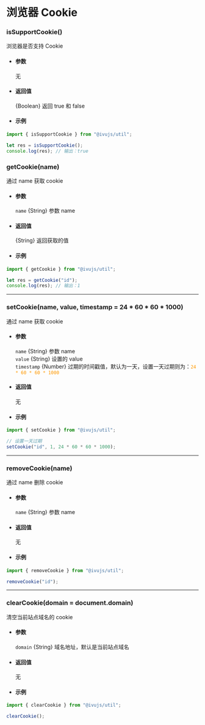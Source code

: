 # 浏览器 Cookie

### isSupportCookie()

浏览器是否支持 Cookie

- #### 参数

  无

- #### 返回值

  {Boolean} 返回 true 和 false

- #### 示例

```javascript
import { isSupportCookie } from "@ivujs/util";

let res = isSupportCookie();
console.log(res); // 输出：true
```

### getCookie(name)

通过 name 获取 cookie

- #### 参数

  `name` {String} 参数 name

- #### 返回值

  {String} 返回获取的值

- #### 示例

```javascript
import { getCookie } from "@ivujs/util";

let res = getCookie("id");
console.log(res); // 输出：1
```

---

### setCookie(name, value, timestamp = 24 \* 60 \* 60 \* 1000)

通过 name 获取 cookie

- #### 参数

  `name` {String} 参数 name  
  `value` {String} 设置的 value  
  `timestamp` {Number}
  过期的时间戳值，默认为一天，设置一天过期则为：<span style="color:#ff9900">`24 * 60 * 60 * 1000`</span>

- #### 返回值

  无

- #### 示例

```javascript
import { setCookie } from "@ivujs/util";

// 设置一天过期
setCookie("id", 1, 24 * 60 * 60 * 1000);
```

---

### removeCookie(name)

通过 name 删除 cookie

- #### 参数

  `name` {String} 参数 name

- #### 返回值

  无

- #### 示例

```javascript
import { removeCookie } from "@ivujs/util";

removeCookie("id");
```

---

### clearCookie(domain = document.domain)

清空当前站点域名的 cookie

- #### 参数

  `domain` {String} 域名地址，默认是当前站点域名

- #### 返回值

  无

- #### 示例

```javascript
import { clearCookie } from "@ivujs/util";

clearCookie();
```
